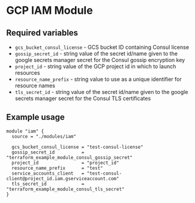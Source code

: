 # GCP IAM Module

## Required variables

* `gcs_bucket_consul_license` - GCS bucket ID containing Consul license
* `gossip_secret_id` - string value of the secret id/name given to the google secrets manager secret for the Consul gossip encryption key
* `project_id` - string value of the GCP project id in which to launch resources
* `resource_name_prefix` - string value to use as a unique identifier for resource names
* `tls_secret_id` - string value of the secret id/name given to the google secrets manager secret for the Consul TLS certificates

## Example usage

```hcl
module "iam" {
  source = "./modules/iam"

  gcs_bucket_consul_license = "test-consul-license"
  gossip_secret_id          = "terraform_example_module_consul_gossip_secret"
  project_id                = "project_id"
  resource_name_prefix      = "test"
  service_accounts_client   = "test-consul-client@project_id.iam.gserviceaccount.com"
  tls_secret_id             = "terraform_example_module_consul_tls_secret"
}
```
